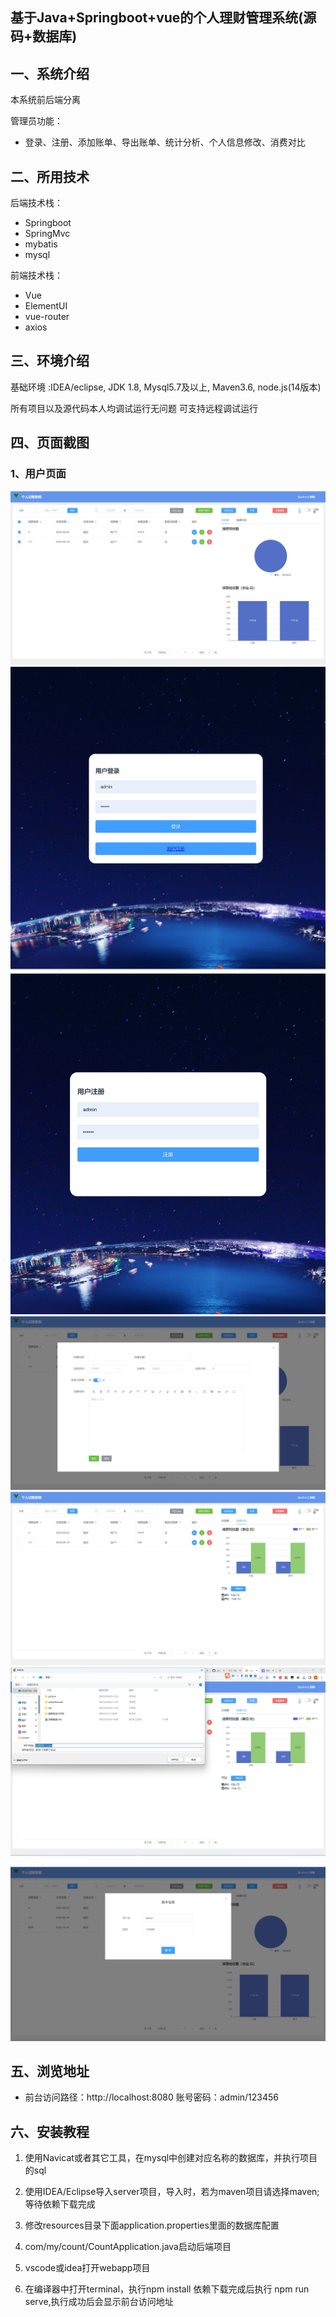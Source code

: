 ## 基于Java+Springboot+vue的个人理财管理系统(源码+数据库)

## 一、系统介绍
本系统前后端分离

管理员功能：
- 登录、注册、添加账单、导出账单、统计分析、个人信息修改、消费对比

## 二、所用技术
后端技术栈：
- Springboot
- SpringMvc
- mybatis
- mysql

前端技术栈：
- Vue
- ElementUI
- vue-router
- axios

## 三、环境介绍
基础环境 :IDEA/eclipse, JDK 1.8, Mysql5.7及以上, Maven3.6, node.js(14版本)

所有项目以及源代码本人均调试运行无问题 可支持远程调试运行

## 四、页面截图
### 1、用户页面
![contents](./picture/picture1.png)
![contents](./picture/picture2.png)
![contents](./picture/picture3.png)
![contents](./picture/picture4.png)
![contents](./picture/picture5.png)
![contents](./picture/picture6.png)

![contents](./picture/picture7.png)

## 五、浏览地址

- 前台访问路径：http://localhost:8080
  账号密码：admin/123456

## 六、安装教程

1. 使用Navicat或者其它工具，在mysql中创建对应名称的数据库，并执行项目的sql

2. 使用IDEA/Eclipse导入server项目，导入时，若为maven项目请选择maven; 等待依赖下载完成

3. 修改resources目录下面application.properties里面的数据库配置

4. com/my/count/CountApplication.java启动后端项目

5. vscode或idea打开webapp项目

6. 在编译器中打开terminal，执行npm install 依赖下载完成后执行 npm run serve,执行成功后会显示前台访问地址



